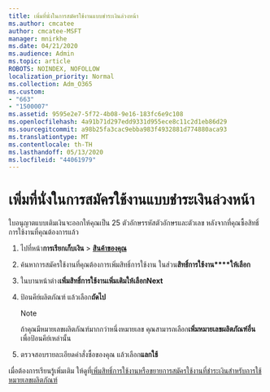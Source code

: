 ```yaml
---
title: เพิ่มที่นั่งในการสมัครใช้งานแบบชําระเงินล่วงหน้า
ms.author: cmcatee
author: cmcatee-MSFT
manager: mnirkhe
ms.date: 04/21/2020
ms.audience: Admin
ms.topic: article
ROBOTS: NOINDEX, NOFOLLOW
localization_priority: Normal
ms.collection: Adm_O365
ms.custom:
- "663"
- "1500007"
ms.assetid: 9595e2e7-5f72-4b08-9e16-183fc6e9c108
ms.openlocfilehash: 4a91b71d297edd9331d955ece8c11c2d1eb86d29
ms.sourcegitcommit: a98b25fa3cac9ebba983f4932881d774880aca93
ms.translationtype: MT
ms.contentlocale: th-TH
ms.lasthandoff: 05/13/2020
ms.locfileid: "44061979"
---
```

# <a name="add-seats-to-a-prepaid-subscription"></a>เพิ่มที่นั่งในการสมัครใช้งานแบบชําระเงินล่วงหน้า

ใบอนุญาตแบบเติมเงินจะออกให้คุณเป็น 25 ตัวอักษรรหัสตัวอักษรและตัวเลข หลังจากที่คุณซื้อสิทธิ์การใช้งานที่คุณต้องการแล้ว 

1. ไปที่หน้า**การเรียกเก็บเงิน**  >  **[สินค้าของคุณ](https://go.microsoft.com/fwlink/p/?linkid=842054)**

2. ค้นหาการสมัครใช้งานที่คุณต้องการเพิ่มสิทธิ์การใช้งาน ในส่วน**สิทธิ์การใช้งาน****ให้เลือก**

3. ในบานหน้าต่าง**เพิ่มสิทธิ์การใช้งานเพิ่มเติม****ให้เลือก****Next**

4. ป้อนคีย์ผลิตภัณฑ์ แล้วเลือก**ถัดไป**

    > [!NOTE]
    > ถ้าคุณมีหมายเลขผลิตภัณฑ์มากกว่าหนึ่งหมายเลข คุณสามารถเลือก**เพิ่มหมายเลขผลิตภัณฑ์อื่น**เพื่อป้อนคีย์เหล่านั้น

5. ตรวจสอบรายละเอียดคําสั่งซื้อของคุณ แล้วเลือก**แลกใช้**

เมื่อต้องการเรียนรู้เพิ่มเติม ให้ดูที่[เพิ่มสิทธิ์การใช้งานหรือขยายการสมัครใช้งานที่ชําระเงินสําหรับการใช้หมายเลขผลิตภัณฑ์](https://docs.microsoft.com/office365/admin/misc/add-licenses-using-product-key)